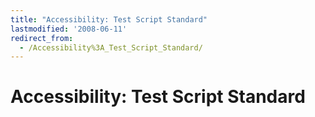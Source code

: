 ```yaml
---
title: "Accessibility: Test Script Standard"
lastmodified: '2008-06-11'
redirect_from:
  - /Accessibility%3A_Test_Script_Standard/
---
```


Accessibility: Test Script Standard
===================================



